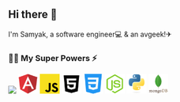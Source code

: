 ## Hi there 👋
I'm Samyak, a software engineer💻 & an avgeek!✈

 ### 👨‍💻 My Super Powers ⚡

<code><img height="40" src="https://upload.wikimedia.org/wikipedia/commons/thumb/0/05/Go_Logo_Blue.svg/1200px-Go_Logo_Blue.svg.png"></code>
<code><img height="40" src="https://raw.githubusercontent.com/jainsamyak/jainsamyak/master/images/angular.png"></code>
<code><img height="40" src="https://raw.githubusercontent.com/jainsamyak/jainsamyak/master/images/javascript.png"></code>
<code><img height="40" src="https://raw.githubusercontent.com/jainsamyak/jainsamyak/master/images/html.png"></code>
<code><img height="40" src="https://raw.githubusercontent.com/jainsamyak/jainsamyak/master/images/css.png"></code>
<code><img height="40" src="https://raw.githubusercontent.com/jainsamyak/jainsamyak/master/images/node-js.png"></code>
<code><img height="40" src="https://raw.githubusercontent.com/jainsamyak/jainsamyak/master/images/python.png"></code>
<code><img height="40" src="https://raw.githubusercontent.com/jainsamyak/jainsamyak/master/images/mongodb.png"></code>







